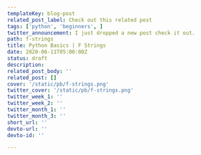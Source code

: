 ```yaml
---
templateKey: blog-post
related_post_label: Check out this related post
tags: ['python', 'beginners', ]
twitter_announcement: I just dropped a new post check it out.
path: f-strings
title: Python Basics | F Strings
date: 2020-06-11T05:00:00Z
status: draft
description:
related_post_body: ''
related_post: []
cover: '/static/pb/f-strings.png'
twitter_cover: '/static/pb/f-strings.png'
twitter_week_1: ''
twitter_week_2: ''
twitter_month_1: ''
twitter_month_3: ''
short_url: ''
devto-url: ''
devto-id: ''

---
```


<!--
<p style='text-align: center'>
<a href='https://waylonwalker.com/blog/f-strings'>
  <img
    style='width:500px; max-width:80%; margin: auto;'
    src="https://waylonwalker.com/f-strings.png"
    alt="Read more from the Python Basics | F Strings article"
  />
  </a>
</p>

-->

